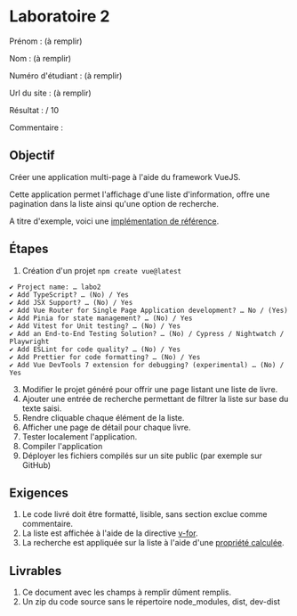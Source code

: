 
# Laboratoire 2

Prénom : (à remplir)

Nom : (à remplir)

Numéro d'étudiant : (à remplir)

Url du site : (à remplir)

Résultat : / 10

Commentaire :

## Objectif

Créer une application multi-page à l'aide du framework VueJS.

Cette application permet l'affichage d'une liste d'information, offre une pagination dans la liste ainsi qu'une option de recherche.

A titre d'exemple, voici une [implémentation de référence](https://yannicl.github.io/).

## Étapes

1. Création d'un projet
```npm create vue@latest```
~~~
✔ Project name: … labo2
✔ Add TypeScript? … (No) / Yes
✔ Add JSX Support? … (No) / Yes
✔ Add Vue Router for Single Page Application development? … No / (Yes)
✔ Add Pinia for state management? … (No) / Yes
✔ Add Vitest for Unit testing? … (No) / Yes
✔ Add an End-to-End Testing Solution? … (No) / Cypress / Nightwatch / Playwright
✔ Add ESLint for code quality? … (No) / Yes
✔ Add Prettier for code formatting? … (No) / Yes
✔ Add Vue DevTools 7 extension for debugging? (experimental) … (No) / Yes
~~~

3. Modifier le projet généré pour offrir une page listant une liste de livre.
4. Ajouter une entrée de recherche permettant de filtrer la liste sur base du texte saisi.
5. Rendre cliquable chaque élément de la liste.
6. Afficher une page de détail pour chaque livre.
7. Tester localement l'application.
8. Compiler l'application
9. Déployer les fichiers compilés sur un site public (par exemple sur GitHub)

## Exigences

1. Le code livré doit être formatté, lisible, sans section exclue comme commentaire.
2. La liste est affichée à l'aide de la directive [v-for](https://fr.vuejs.org/api/built-in-directives.html#v-for).
3. La recherche est appliquée sur la liste à l'aide d'une [propriété calculée](https://fr.vuejs.org/guide/essentials/computed).


## Livrables

1. Ce document avec les champs à remplir dûment remplis.
2. Un zip du code source sans le répertoire node_modules, dist, dev-dist
